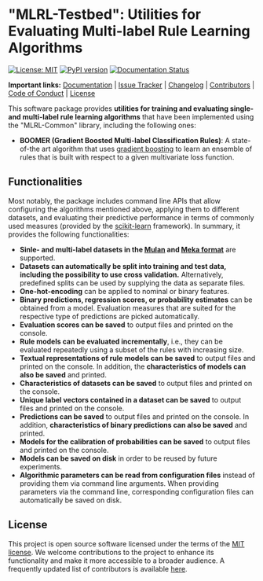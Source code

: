 # "MLRL-Testbed": Utilities for Evaluating Multi-label Rule Learning Algorithms

[![License: MIT](https://img.shields.io/badge/License-MIT-yellow.svg)](https://opensource.org/licenses/MIT)
[![PyPI version](https://badge.fury.io/py/mlrl-testbed.svg)](https://badge.fury.io/py/mlrl-testbed)
[![Documentation Status](https://readthedocs.org/projects/mlrl-boomer/badge/?version=latest)](https://mlrl-boomer.readthedocs.io/en/latest/?badge=latest)

**Important links:** [Documentation](https://mlrl-boomer.readthedocs.io) | [Issue Tracker](https://github.com/mrapp-ke/MLRL-Boomer/issues) | [Changelog](https://github.com/mrapp-ke/MLRL-Boomer/blob/92ea9ac5e4b8f6c9b7557d0bee250ce9f75a32f4/CHANGELOG.md) | [Contributors](https://github.com/mrapp-ke/MLRL-Boomer/blob/92ea9ac5e4b8f6c9b7557d0bee250ce9f75a32f4/CONTRIBUTORS.md) | [Code of Conduct](https://github.com/mrapp-ke/MLRL-Boomer/blob/92ea9ac5e4b8f6c9b7557d0bee250ce9f75a32f4/CODE_OF_CONDUCT.md) | [License](https://github.com/mrapp-ke/MLRL-Boomer/blob/92ea9ac5e4b8f6c9b7557d0bee250ce9f75a32f4/LICENSE.md)

This software package provides **utilities for training and evaluating single- and multi-label rule learning algorithms** that have been implemented using the "MLRL-Common" library, including the following ones:

* **BOOMER (Gradient Boosted Multi-label Classification Rules)**: A state-of-the art algorithm that uses [gradient boosting](https://en.wikipedia.org/wiki/Gradient_boosting) to learn an ensemble of rules that is built with respect to a given multivariate loss function.

## Functionalities

Most notably, the package includes command line APIs that allow configuring the algorithms mentioned above, applying them to different datasets, and evaluating their predictive performance in terms of commonly used measures (provided by the [scikit-learn](https://scikit-learn.org/) framework). In summary, it provides the following functionalities:

* **Sinle- and multi-label datasets in the [Mulan](http://mulan.sourceforge.net/format.html) and [Meka format](https://waikato.github.io/meka/datasets/)** are supported.
* **Datasets can automatically be split into training and test data, including the possibility to use cross validation.** Alternatively, predefined splits can be used by supplying the data as separate files.
* **One-hot-encoding** can be applied to nominal or binary features.
* **Binary predictions, regression scores, or probability estimates** can be obtained from a model. Evaluation measures that are suited for the respective type of predictions are picked automatically.
* **Evaluation scores can be saved** to output files and printed on the console.
* **Rule models can be evaluated incrementally**, i.e., they can be evaluated repeatedly using a subset of the rules with increasing size.
* **Textual representations of rule models can be saved** to output files and printed on the console. In addition, the **characteristics of models can also be saved** and printed.
* **Characteristics of datasets can be saved** to output files and printed on the console.
* **Unique label vectors contained in a dataset can be saved** to output files and printed on the console.
* **Predictions can be saved** to output files and printed on the console. In addition, **characteristics of binary predictions can also be saved** and printed.
* **Models for the calibration of probabilities can be saved** to output files and printed on the console.
* **Models can be saved on disk** in order to be reused by future experiments.
* **Algorithmic parameters can be read from configuration files** instead of providing them via command line arguments. When providing parameters via the command line, corresponding configuration files can automatically be saved on disk.

## License

This project is open source software licensed under the terms of the [MIT license](https://github.com/mrapp-ke/MLRL-Boomer/blob/92ea9ac5e4b8f6c9b7557d0bee250ce9f75a32f4/LICENSE.md). We welcome contributions to the project to enhance its functionality and make it more accessible to a broader audience. A frequently updated list of contributors is available [here](https://github.com/mrapp-ke/MLRL-Boomer/blob/92ea9ac5e4b8f6c9b7557d0bee250ce9f75a32f4/CONTRIBUTORS.md). 
